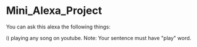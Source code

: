 # Mini_Alexa_Project

You can ask this alexa the following things:

i) playing any song on youtube. Note: Your sentence must have "play" word.
